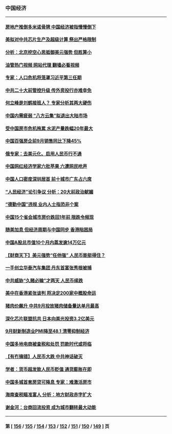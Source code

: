 ### 中国经济
---
#### [房地产推倒多米诺骨牌 中国经济被指慢慢倒下](../../pages/ncid283/n13838727.md?10050045) 
#### [美拟对中共芯片生产及超级计算 祭出严格限制](../../pages/ncid283/n13838241.md?10050045) 
#### [分析：北京挖空心思抵御美元强势 但胜算小](../../pages/ncid283/n13838226.md?10050045) 
#### [油管热门视频 网站代理 翻墙必看视频](http://209.222.30.114:81/youtube.html?10050045)
#### [专家：人口危机将笼罩习近平第三任期](../../pages/ncid283/n13837863.md?10050045) 
#### [中共二十大前管控升级 传外资投行亦难幸免](../../pages/ncid283/n13837738.md?10050045) 
#### [何立峰是刘鹤接班人？ 专家分析其两大硬伤](../../pages/ncid283/n13837737.md?10050045) 
#### [中国内需疲弱 “八方云集”拟退出大陆市场](../../pages/ncid283/n13837811.md?10050045) 
#### [受中国房市危机拖累 水泥产量跌幅20年最大](../../pages/ncid283/n13837657.md?10050045) 
#### [中国百强房企前9月销售同比下降45%](../../pages/ncid283/n13837475.md?10050045) 
#### [俄专家：去美元化、启用人民币行不通](../../pages/ncid283/n13837392.md?10050045) 
#### [中国网红经济学家六批苹果 六遭网民呛声](../../pages/ncid283/n13837125.md?10050045) 
#### [中国人口密度深圳居首 前十城市广东占六席](../../pages/ncid283/n13837109.md?10050045) 
#### [“人民经济”论引争议 分析：20大前政治献媚](../../pages/ncid283/n13837230.md?10050045) 
#### [“德勤中国”违规 业内人士指恐非个案](../../pages/ncid283/n13837045.md?10050045) 
#### [中国15个省会城市房价跌回1年前 限跌令频现](../../pages/ncid283/n13836988.md?10050045) 
#### [随美加息 但经济周期与中国同步 香港陷困局](../../pages/ncid283/n13836895.md?10050045) 
#### [中国A股总市值10个月内蒸发逾14万亿元](../../pages/ncid283/n13836954.md?10050045) 
#### [【财商天下】美元强势“任他强” 人民币能挺得住？](../../pages/ncid283/n13836431.md?10050045) 
#### [一手创立华泰汽车集团 丹东首富张秀根被捕](../../pages/ncid283/n13836425.md?10050045) 
#### [中共威胁“久赌必输”才两天 人民币续跌](../../pages/ncid283/n13836354.md?10050045) 
#### [美中在香港紧张谈判 将决定200家中概股命运](../../pages/ncid283/n13834602.md?10050045) 
#### [猪肉价飙升 中共9月投放猪肉储备量达单月最高](../../pages/ncid283/n13833134.md?10050045) 
#### [深化芯片联盟抗共 日本向美光投资3.2亿美元](../../pages/ncid283/n13836337.md?10050045) 
#### [9月财新制造业PMI降至48.1 清零抑制经济](../../pages/ncid283/n13836244.md?10050045) 
#### [中国多地电商被查税和处罚 罚款时代或将临](../../pages/ncid283/n13836048.md?10050045) 
#### [【有冇搞错】人民币大跌 中共神话破灭](../../pages/ncid283/n13835616.md?10050045) 
#### [学者：货币超发致人民币贬值 通货膨胀在即](../../pages/ncid283/n13836134.md?10050045) 
#### [中国多城首套房贷可降息 专家：难激活房市](../../pages/ncid283/n13836006.md?10050045) 
#### [海南查税瞄准富人 分析：地方财政赤字扩大](../../pages/ncid283/n13835957.md?10050045) 
#### [谢金河：台商回流投资 成为城市翻转最大动能](../../pages/ncid283/n13835791.md?10050045) 

---
#### 第 [ [156](./156.md?10050045) / [155](./155.md?10050045) / [154](./154.md?10050045) / [153](./153.md?10050045) / [152](./152.md?10050045) / [151](./151.md?10050045) / [150](./150.md?10050045) / [149](./149.md?10050045) ] 页
